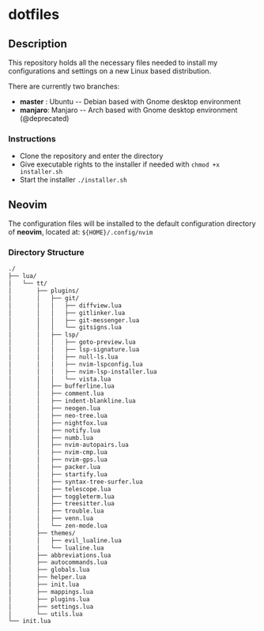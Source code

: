# dotfiles

## Description

This repository holds all the necessary files needed to install my configurations and settings on a new Linux based
distribution.

There are currently two branches:

* **master** : Ubuntu  -- Debian based with Gnome desktop environment
* **manjaro**: Manjaro -- Arch based with Gnome desktop environment (@deprecated)

### Instructions

* Clone the repository and enter the directory
* Give executable rights to the installer if needed with `chmod +x installer.sh`
* Start the installer `./installer.sh`

## Neovim

The configuration files will be installed to the default configuration directory of **neovim**, located at:
`${HOME}/.config/nvim`

### Directory Structure

```bash
./
├── lua/
│   └── tt/
│       ├── plugins/
│       │   ├── git/
│       │   │   ├── diffview.lua
│       │   │   ├── gitlinker.lua
│       │   │   ├── git-messenger.lua
│       │   │   └── gitsigns.lua
│       │   ├── lsp/
│       │   │   ├── goto-preview.lua
│       │   │   ├── lsp-signature.lua
│       │   │   ├── null-ls.lua
│       │   │   ├── nvim-lspconfig.lua
│       │   │   ├── nvim-lsp-installer.lua
│       │   │   └── vista.lua
│       │   ├── bufferline.lua
│       │   ├── comment.lua
│       │   ├── indent-blankline.lua
│       │   ├── neogen.lua
│       │   ├── neo-tree.lua
│       │   ├── nightfox.lua
│       │   ├── notify.lua
│       │   ├── numb.lua
│       │   ├── nvim-autopairs.lua
│       │   ├── nvim-cmp.lua
│       │   ├── nvim-gps.lua
│       │   ├── packer.lua
│       │   ├── startify.lua
│       │   ├── syntax-tree-surfer.lua
│       │   ├── telescope.lua
│       │   ├── toggleterm.lua
│       │   ├── treesitter.lua
│       │   ├── trouble.lua
│       │   ├── venn.lua
│       │   └── zen-mode.lua
│       ├── themes/
│       │   ├── evil_lualine.lua
│       │   └── lualine.lua
│       ├── abbreviations.lua
│       ├── autocommands.lua
│       ├── globals.lua
│       ├── helper.lua
│       ├── init.lua
│       ├── mappings.lua
│       ├── plugins.lua
│       ├── settings.lua
│       └── utils.lua
└── init.lua
```
